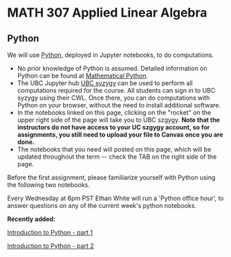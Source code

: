 

# MATH 307 Applied Linear Algebra

## Python 

We will use [Python](https://www.python.org), deployed in Jupyter notebooks, to do computations. 

* No prior knowledge of Python is assumed. Detailed information on Python can be found at [Mathematical Python](https://www.math.ubc.ca/~pwalls/math-python/). 
* The UBC Jupyter hub [UBC syzygy](https://ubc.syzygy.ca) can be used to perform all computations required for the course. All students can sign in to UBC syzygy using their CWL. Once there, you can do computations with Python on your browser, without the need to install additional software.
* In the notebooks linked on this page, clicking on the "rocket" on the upper right side of the page will take you to UBC szgygy. **Note that the instructors do not have access to your UC szgygy account, so for assignments, you still need to upload your file to Canvas once you are done.** 
* The notebooks that you need will posted on this page, which will be updated throughout the term -- check the TAB on the right side of the page. 

Before the first assignment, please familiarize yourself with Python using the following two notebooks.


Every Wednesday at 6pm PST Ethan White will run a 'Python office hour', to answer questions on any of the current week's python notebooks. 


**Recently added:**

[Introduction to Python - part 1](notebooks/IntroductionToPythonPart1.ipynb)

[Introduction to Python - part 2](notebooks/IntroductionToPythonPart2.ipynb)
